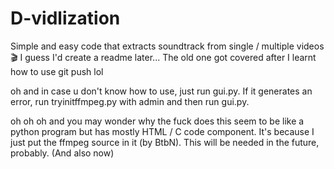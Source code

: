 # D-vidlization
Simple and easy code that extracts soundtrack from single / multiple videos🎬
I guess I'd create a readme later... The old one got covered after I learnt how to use git push lol

oh and in case u don't know how to use, just run gui.py. If it generates an error, run tryinitffmpeg.py with admin and then run gui.py.

oh oh oh and you may wonder why the fuck does this seem to be like a python program but has mostly HTML / C code component. It's because I just put the ffmpeg source in it (by BtbN). This will be needed in the future, probably. (And also now)
